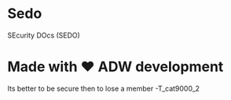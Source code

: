 # Sedo
SEcurity DOcs (SEDO)

# Made with ❤️ ADW development

Its better to be secure then to lose a member -T_cat9000_2
